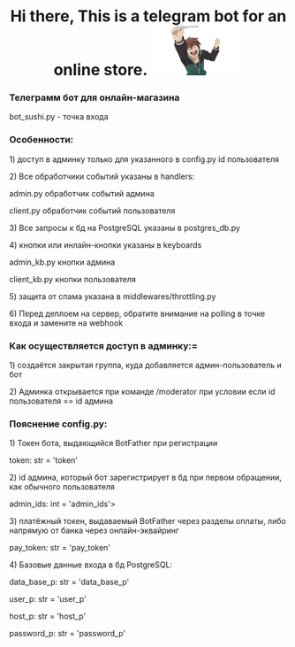 <h1 align="center">Hi there, This is a telegram bot for an online store.
<img src="https://github.com/Yomorad/yomorad/blob/main/icons/pantsu-konosuba.gif" height="90"/></h1>

### Телеграмм бот для онлайн-магазина
<p>bot_sushi.py - точка входа</p>

### Особенности:
<p>1) доступ в админку только для указанного в config.py id пользователя</p>
<p>2) Все обработчики событий указаны в handlers:</p>
<p>   admin.py    обработчик событий админа</p>
<p>   client.py   обработчик событий пользователя</p>
<p>3) Все запросы к бд на PostgreSQL указаны в postgres_db.py</p>
<p>4) кнопки или инлайн-кнопки указаны в keyboards</p>
<p>   admin_kb.py    кнопки админа</p>
<p>   client_kb.py   кнопки пользователя</p>
<p>5) защита от спама указана в middlewares/throttling.py</p>
<p>6) Перед деплоем на сервер, обратите внимание на polling в точке входа и замените на webhook</p>

### Как осуществляется доступ в админку:=
<p>1) создаётся закрытая группа, куда добавляется админ-пользователь и бот</p>
<p>2) Админка открывается при команде /moderator при условии если id пользователя == id админа</p>

### Пояснение config.py:
<p>1) Токен бота, выдающийся BotFather при регистрации</p>
<p>token: str = 'token' </p>
<p>2) id админа, который бот зарегистрирует в бд при первом обращении, как обычного пользователя</p>
<p>admin_ids: int = 'admin_ids'></p>
<p>3) платёжный токен, выдаваемый BotFather через разделы оплаты, либо напрямую от банка через онлайн-эквайринг</p>
<p>pay_token: str = 'pay_token'</p>
<p>4) Базовые данные входа в бд PostgreSQL:</p>
<p>    data_base_p: str = 'data_base_p'</p>
<p>    user_p: str = 'user_p'</p>
<p>    host_p: str = 'host_p'</p>
<p>    password_p: str = 'password_p'</p>
